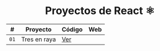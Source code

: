 <div align="center">

# Proyectos de React ⚛️

</div>

| #    | Proyecto     | Código                             | Web |
| ---- | ------------ | ---------------------------------- | --- |
| `01` | Tres en raya | [Ver](projects/game-tres-en-raya/) |     |
